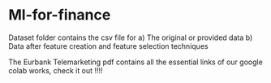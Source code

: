 # Ml-for-finance

Dataset folder contains the csv file for a) The original or provided data b) Data after feature creation and feature selection techniques

The Eurbank Telemarketing pdf contains all the essential links of our google colab works, check it out !!!!
